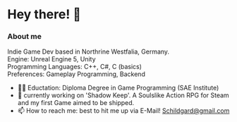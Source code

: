 # Hey there! 👋

### About me
 


Indie Game Dev based in Northrine Westfalia, Germany.  
Engine: Unreal Engine 5, Unity  
Programming Languages: C++, C#, C (basics)  
Preferences: Gameplay Programming, Backend  
  
- 👨‍🎓 Eductation: Diploma Degree in Game Programming (SAE Institute)  
- 🔭 currently working on 'Shadow Keep'. A Soulslike Action RPG for Steam and my first Game aimed to be shipped.
- 📫 How to reach me: best to hit me up via E-Mail! Schildgard@gmail.com




<!--
**Schildgard/Schildgard** is a ✨ _special_ ✨ repository because its `README.md` (this file) appears on your GitHub profile.

Here are some ideas to get you started:

- 🔭 I’m currently working on ... 
- 🌱 I’m currently learning ...
- 👯 I’m looking to collaborate on ...
- 🤔 I’m looking for help with ...
- 💬 Ask me about ...
- 📫 How to reach me: ...
- 😄 Pronouns: ...
- ⚡ Fun fact: ...
-->
